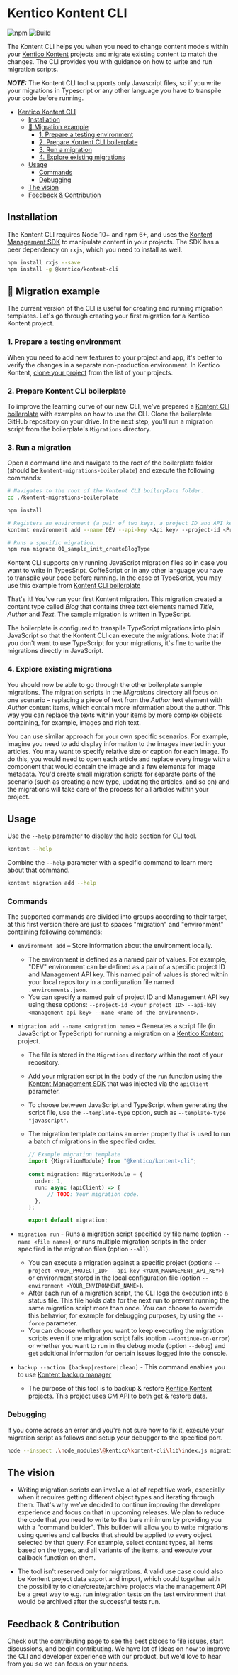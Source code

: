 # Kentico Kontent CLI

[![npm](https://img.shields.io/npm/v/@kentico/kontent-cli.svg)](https://www.npmjs.com/package/@kentico/kontent-cli)
[![Build](https://github.com/Kentico/kontent-cli/actions/workflows/test.yml/badge.svg)](https://github.com/Kentico/kontent-cli/actions/workflows/test.yml)

The Kontent CLI helps you when you need to change content models within your [Kentico Kontent](https://kontent.ai/) projects and migrate existing content to match the changes. The CLI provides you with guidance on how to write and run migration scripts.

**_NOTE:_** The Kontent CLI tool supports only Javascript files, so if you write your migrations in Typescript or any other language you have to transpile your code before running.

- [Kentico Kontent CLI](#kentico-kontent-cli)
  - [Installation](#installation)
  - [🌟 Migration example](#-migration-example)
    - [1. Prepare a testing environment](#1-prepare-a-testing-environment)
    - [2. Prepare Kontent CLI boilerplate](#2-prepare-kontent-cli-boilerplate)
    - [3. Run a migration](#3-run-a-migration)
    - [4. Explore existing migrations](#4-explore-existing-migrations)
  - [Usage](#usage)
    - [Commands](#commands)
    - [Debugging](#debugging)
  - [The vision](#the-vision)
  - [Feedback & Contribution](#feedback--contribution)

## Installation

The Kontent CLI requires Node 10+ and npm 6+, and uses the [Kontent Management SDK](https://github.com/Kentico/kontent-management-sdk-js) to manipulate content in your projects. The SDK has a peer dependency on `rxjs`, which you need to install as well.

```sh
npm install rxjs --save
npm install -g @kentico/kontent-cli
```

## 🌟 Migration example

The current version of the CLI is useful for creating and running migration templates. Let's go through creating your first migration for a Kentico Kontent project.

### 1. Prepare a testing environment

When you need to add new features to your project and app, it's better to verify the changes in a separate non-production environment. In Kentico Kontent, [clone your project](https://docs.kontent.ai/tutorials/set-up-projects/manage-projects/cloning-existing-projects#a-cloning-an-entire-project) from the list of your projects.

### 2. Prepare Kontent CLI boilerplate

To improve the learning curve of our new CLI, we've prepared a [Kontent CLI boilerplate](https://github.com/Kentico/kontent-migrations-boilerplate) with examples on how to use the CLI. Clone the boilerplate GitHub repository on your drive. In the next step, you'll run a migration script from the boilerplate's `Migrations` directory.

### 3. Run a migration

Open a command line and navigate to the root of the boilerplate folder (should be `kontent-migrations-boilerplate`) and execute the following commands:

```sh
# Navigates to the root of the Kontent CLI boilerplate folder.
cd ./kontent-migrations-boilerplate

npm install

# Registers an environment (a pair of two keys, a project ID and API key used to manage the project) for migrations.
kontent environment add --name DEV --api-key <Api key> --project-id <Project ID> (Use the copy of your production project from the first step)

# Runs a specific migration.
npm run migrate 01_sample_init_createBlogType
```

Kontent CLI supports only running JavaScript migration files so in case you want to write in TypesSript, CoffeScript or in any other language you have to transpile your code before running.
In the case of TypeScript, you may use this example from [Kontent CLI boilerplate](https://github.com/Kentico/kontent-migrations-boilerplate/blob/master/package.json#L7)

That's it! You've run your first Kontent migration. This migration created a content type called *Blog* that contains three text elements named *Title*, *Author* and *Text*. The sample migration is written in TypeScript.

The boilerplate is configured to transpile TypeScript migrations into plain JavaScript so that the Kontent CLI can execute the migrations. Note that if you don't want to use TypeScript for your migrations, it's fine to write the migrations directly in JavaScript.

### 4. Explore existing migrations

You should now be able to go through the other boilerplate sample migrations. The migration scripts in the *Migrations* directory all focus on one scenario – replacing a piece of text from the *Author* text element with *Author* content items, which contain more information about the author. This way you can replace the texts within your items by more complex objects containing, for example, images and rich text.

You can use similar approach for your own specific scenarios. For example, imagine you need to add display information to the images inserted in your articles. You may want to specify relative size or caption for each image. To do this, you would need to open each article and replace every image with a component that would contain the image and a few elements for image metadata. You'd create small migration scripts for separate parts of the scenario (such as creating a new type, updating the articles, and so on) and the migrations will take care of the process for all articles within your project.

## Usage

Use the `--help` parameter to display the help section for CLI tool.

```sh
kontent --help
```

Combine the `--help` parameter with a specific command to learn more about that command.

```sh
kontent migration add --help
```

### Commands

The supported commands are divided into groups according to their target, at this first version there are just to spaces "migration" and "environment" containing following commands:

* `environment add` –  Store information about the environment locally.
  * The environment is defined as a named pair of values. For example, "DEV" environment can be defined as a pair of a specific project ID and Management API key. This named pair of values is stored within your local repository in a configuration file named `.environments.json`. 
  * You can specify a named pair of project ID and Management API key using these options: `--project-id <your project ID> --api-key <management api key> --name <name of the environment>`.

* `migration add --name <migration name>` – Generates a script file (in JavaScript or TypeScript) for running a migration on a [Kentico Kontent](https://kontent.ai/) project.
  * The file is stored in the `Migrations` directory within the root of your repository. 
  * Add your migration script in the body of the `run` function using the [Kontent Management SDK](https://github.com/Kentico/kontent-management-sdk-js) that was injected via the `apiClient` parameter.
  * To choose between JavaScript and TypeScript when generating the script file, use the `--template-type` option, such as `--template-type "javascript"`.
  * The migration template contains an `order` property that is used to run a batch of migrations in the specified order.

    ```typescript
    // Example migration template 
    import {MigrationModule} from "@kentico/kontent-cli";
      
    const migration: MigrationModule = {
      order: 1,
      run: async (apiClient) => {
          // TODO: Your migration code.
      },
    };
    
    export default migration;
    ```

* `migration run` - Runs a migration script specified by file name (option `--name <file name>`), or runs multiple migration scripts in the order specified in the migration files (option `--all`).
  * You can execute a migration against a specific project (options `--project <YOUR_PROJECT_ID> --api-key <YOUR_MANAGEMENT_API_KEY>`) or environment stored in the local configuration file (option `--environment <YOUR_ENVIRONMENT_NAME>`).
  * After each run of a migration script, the CLI logs the execution into a status file. This file holds data for the next run to prevent running the same migration script more than once. You can choose to override this behavior, for example for debugging purposes, by using the `--force` parameter.
  * You can choose whether you want to keep executing the migration scripts even if one migration script fails (option `--continue-on-error`) or whether you want to run in the debug mode (option `--debug`) and get additional information for certain issues logged into the console.

* `backup --action [backup|restore|clean]` - This command enables you to use [Kontent backup manager](https://github.com/Kentico/kontent-backup-manager-js)
  * The purpose of this tool is to backup & restore [Kentico Kontent projects](https://kontent.ai/). This project uses CM API to both get & restore data.

### Debugging

If you come across an error and you're not sure how to fix it, execute your migration script as follows and setup your debugger to the specified port.

```sh
node --inspect .\node_modules\@kentico\kontent-cli\lib\index.js migration run -n 07_sample_migration_publish -e DEV
```

## The vision

* Writing migration scripts can involve a lot of repetitive work, especially when it requires getting different object types and iterating through them. That's why we've decided to continue improving the developer experience and focus on that in upcoming releases. We plan to reduce the code that you need to write to the bare minimum by providing you with a "command builder". This builder will allow you to write migrations using queries and callbacks that should be applied to every object selected by that query. For example, select content types, all items based on the types, and all variants of the items, and execute your callback function on them.

* The tool isn't reserved only for migrations. A valid use case could also be Kontent project data export and import, which could together with the possibility to clone/create/archive projects via the management API be a great way to e.g. run integration tests on the test environment that would be archived after the successful tests run.

## Feedback & Contribution

Check out the [contributing](./CONTRIBUTING.md) page to see the best places to file issues, start discussions, and begin contributing. We have lot of ideas on how to improve the CLI and developer experience with our product, but we'd love to hear from you so we can focus on your needs.
